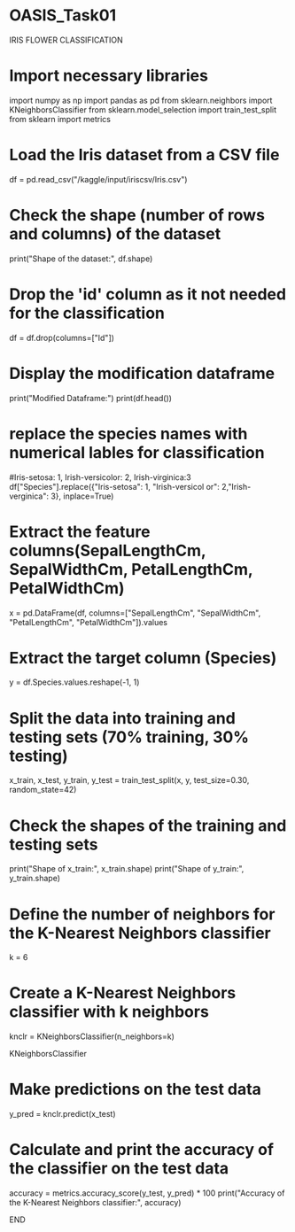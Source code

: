 # OASIS_Task01
IRIS FLOWER CLASSIFICATION
# Import necessary libraries
import numpy as np
import pandas as pd
from sklearn.neighbors import KNeighborsClassifier
from sklearn.model_selection import train_test_split
from sklearn import metrics

# Load the Iris dataset from a CSV file
df = pd.read_csv("/kaggle/input/iriscsv/Iris.csv")

# Check the shape (number of rows and columns) of the dataset
print("Shape of the dataset:", df.shape)

# Drop the 'id' column as it not needed for the classification
df = df.drop(columns=["Id"])

# Display the modification dataframe
print("Modified Dataframe:")
print(df.head())

# replace the species names with numerical lables for classification
#Iris-setosa: 1, Irish-versicolor: 2, Irish-virginica:3
df["Species"].replace({"Iris-setosa": 1, "Irish-versicol or": 2,"Irish-verginica": 3}, inplace=True)

# Extract the feature columns(SepalLengthCm, SepalWidthCm, PetalLengthCm, PetalWidthCm)
x = pd.DataFrame(df, columns=["SepalLengthCm", "SepalWidthCm", "PetalLengthCm", "PetalWidthCm"]).values

# Extract the target column (Species)
y = df.Species.values.reshape(-1, 1)

# Split the data into training and testing sets (70% training, 30% testing)
x_train, x_test, y_train, y_test = train_test_split(x, y, test_size=0.30, random_state=42)

# Check the shapes of the training and testing sets
print("Shape of x_train:", x_train.shape)
print("Shape of y_train:", y_train.shape)

# Define the number of neighbors for the K-Nearest Neighbors classifier
k = 6

# Create a K-Nearest Neighbors classifier with k neighbors
knclr = KNeighborsClassifier(n_neighbors=k)

KNeighborsClassifier

# Make predictions on the test data
y_pred = knclr.predict(x_test)

# Calculate and print the accuracy of the classifier on the test data
accuracy = metrics.accuracy_score(y_test, y_pred) * 100
print("Accuracy of the K-Nearest Neighbors classifier:", accuracy)

END
